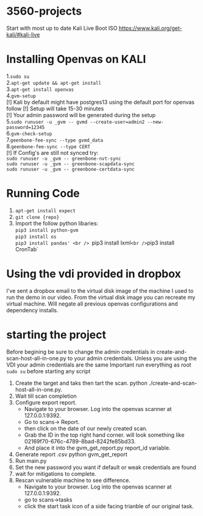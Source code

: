 # 3560-projects
Start with most up to date Kali Live Boot ISO https://www.kali.org/get-kali/#kali-live


# Installing Openvas on KALI
1.`sudo su` <br />
2.`apt-get update && apt-get install`<br />
3.`apt-get install openvas`<br />
4.`gvm-setup`<br />
    [!] Kali by default might have postgres13 using the default port for openvas follow
    [!] Setup will take 15-30 minutes<br />
    [!] Your admin password will be generated during the setup <br />
5.`sudo runuser -u _gvm -- gvmd --create-user=admin2 --new-password=12345`<br />
6.`gvm-check-setup`<br />
7.`geenbone-fee-sync --type gvmd_data`<br />
8.`geenbone-fee-sync --type CERT`<br />
[!] If Config's are still not synced try: <br />
    `sudo runuser -u _gvm -- greenbone-nvt-sync`<br />
    `sudo runuser -u _gvm -- greenbone-scapdata-sync`<br />
    `sudo runuser -u _gvm -- greenbone-certdata-sync`<br />
    


# Running Code
1. `apt-get install expect`
2. `git clone {repo}` <br />
3. Import the follow python libaries: <br />
    `pip3 install python-gvm` <br />
    `pip3 install os` <br />
    `pip3 install pandas' <br />
    `pip3 install lxml` <br />
    `pip3 install CronTab` <br />

# Using the vdi provided in dropbox
I've sent a dropbox email to the virtual disk image of the machine I used to run the demo in our video. From the virtual disk image you can recreate my virtual machine. Will negate all previous openvas configurations and dependency installs.

# starting the project
Before begining be sure to change the admin credentials in create-and-scan-host-all-in-one.py to your admin credentials. Unless you are using the VDI your admin credentials are the same
Important run everything as root `sudo su` before starting any script

1. Create the target and taks then tart the scan.
    python ./create-and-scan-host-all-in-one.py.
2. Wait till scan completion
3. Configure export report.
    - Navigate to your browser. Log into the openvas scanner at 127.0.0.1:9392.
    - Go to scans-> Report.
    - then click on the date of our newly created scan.
    - Grab the ID in the top right hand corner. will look something like 02169f70-676c-4789-8bad-8242fe85bd33.
    - And place it into the gvm_get_report.py report_id variable.
4. Generate report .csv
    python gvm_get_report
5. Run main.py
6. Set the new password you want if default or weak credentials are found
7. wait for mitigations to complete.
8. Rescan vulnerable machine to see difference.
    - Navigate to your browser. Log into the openvas scanner at 127.0.0.1:9392.
    - go to scans->tasks
    - click the start task icon of a side facing trianble of our original task.   
